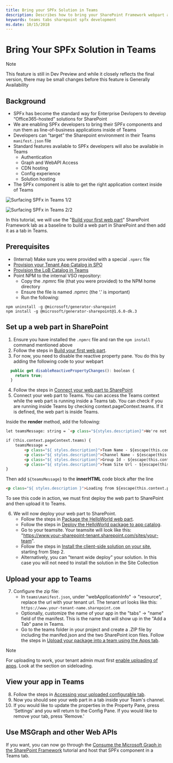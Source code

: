 ```yaml
---
title: Bring your SPFx Solution in Teams
description: Describes how to bring your SharePoint Framework webpart and use deploy it in Teams 
keywords: teams tabs sharepoint spfx development
ms.date: 10/15/2018
---
```


# Bring Your SPFx Solution in Teams


> [!Note]
> This feature is still in Dev Preview and while it closely reflects the final version, there may be small changes before this feature is Generally Availability

## Background

- SPFx has become the standard way for Enterprise Devlopers to develop “Office365-hosted” solutions for SharePoint
- We are enabling SPFx developers to bring their SPFx components and run them as line-of-business applications inside of Teams
- Developers can “target” the Sharepoint environment in their Teams `manifest.json` file
- Standard features available to SPFx developers will also be available in Teams
    - Authentication
    - Graph and WebAPI Access
    - CDN hosting
    - Config experience
    - Solution hosting
- The SPFx component is able to get the right application context inside of Teams

![Surfacing SPFx in Teams 1/2](~/assets/images/tabs/sharepoint-in-tabs/image013.png)

![Surfacing SPFx in Teams 2/2](~/assets/images/tabs/sharepoint-in-tabs/image014.png)

In this tutorial, we will use the "[Build your first web part](https://docs.microsoft.com/en-us/sharepoint/dev/spfx/web-parts/get-started/build-a-hello-world-web-part)" SharePoint Framework lab as a baseline to build a web part in SharePoint and then add it as a tab in Teams.

## Prerequisites

- (Internal) Make sure you were provided with a special `.npmrc` file
- [Provision your Tenant App Catalog in SPO](https://docs.microsoft.com/en-us/sharepoint/use-app-catalog)
- [Provision the LoB Catalog in Teams](https://docs.microsoft.com/en-us/microsoftteams/tenant-apps-catalog-teams)
- Point NPM to the internal VSO repository:
    - Copy the .npmrc file (that you were provided) to the NPM home directory
    - Ensure the file is named .npmrc (the ‘.’ is important)
    - Run the following:

```
npm uninstall -g @microsoft/generator-sharepoint
npm install -g @microsoft/generator-sharepoint@1.6.0-dk.3
```


## Set up a web part in SharePoint

1. Ensure you have installed the `.npmrc` file and ran the `npm install` command mentioned above
2. Follow the steps in [Build your first web part](https://docs.microsoft.com/en-us/sharepoint/dev/spfx/web-parts/get-started/build-a-hello-world-web-part).
3. For now, you need to disable the reactive property pane.  You do this by adding the following code to your webpart

```javascript
  public get disableReactivePropertyChanges(): boolean {
    return true;
  }
```

4. Follow the steps in [Connect your web part to SharePoint](https://docs.microsoft.com/en-us/sharepoint/dev/spfx/web-parts/get-started/connect-to-sharepoint)
5. Connect your web part to Teams. You can access the Teams context while the web part is running inside a Teams tab. You can check if you are running inside Teams by checking context.pageContext.teams. If it is defined, the web part is inside Teams.

Inside the **render** method, add the following:

```html
let teamsMessage: string = `<p class="${styles.description}">We're not in Teams.</p>`;

if (this.context.pageContext.teams) {
    teamsMessage = `
        <p class="${ styles.description}">Team Name - ${escape(this.context.pageContext.teams.teamName)}</p>
        <p class="${ styles.description}">Channel Name - ${escape(this.context.pageContext.teams.channelName)}</p>
        <p class="${ styles.description}">Group Id - ${escape(this.context.pageContext.teams.groupId)}</p>
        <p class="${ styles.description}">Team Site Url - ${escape(this.context.pageContext.teams.teamSiteUrl)}</p>`;
}
```

Then add `${teamsMessage}` to the **innerHTML** code block after the line

```html
<p class="${ styles.description }">Loading from ${escape(this.context.pageContext.web.title)}</p>:
```

To see this code in action, we must first deploy the web part to SharePoint and then upload it to Teams.

6. We will now deploy your web part to SharePoint.
    * Follow the steps in [Package the HelloWorld web part](https://docs.microsoft.com/en-us/sharepoint/dev/spfx/web-parts/get-started/serve-your-web-part-in-a-sharepoint-page#package-the-helloworld-web-part).
    * Follow the steps in [Deploy the HelloWorld package to app catalog](https://docs.microsoft.com/en-us/sharepoint/dev/spfx/web-parts/get-started/serve-your-web-part-in-a-sharepoint-page#deploy-the-helloworld-package-to-app-catalog).
    * Go to your teamsite. Your teamsite will look like this: "https://www.your-sharepoint-tenant.sharepoint.com/sites/your-team".
    * Follow the steps in [Install the client-side solution on your site](https://docs.microsoft.com/en-us/sharepoint/dev/spfx/web-parts/get-started/serve-your-web-part-in-a-sharepoint-page#install-the-client-side-solution-on-your-site), starting from Step 2.
    * Alternatively, you can "tenant wide deploy" your solution. In this case you will not need to install the solution in the Site Collection

## Upload your app to Teams

7. Configure the zip file:
    * In `teams\manifest.json`, under "webApplicationInfo" → "resource", replace the url with your tenant url. The tenant url looks like this: `https://www.your-tenant-name.sharepoint.com`
    * Optionally, customize the name of your app in the "tabs" → "name" field of the manifest. This is the name that will show up in the "Add a Tab" pane in Teams.
    * Go to the teams folder in your project and create a .ZIP file by including the manifed.json and the two SharePoint icon files. Follow the steps in [Upload your package into a team using the Apps tab](https://docs.microsoft.com/en-us/microsoftteams/platform/concepts/apps/apps-upload). 
    
> [!Note]
> For uploading to work, your tenant admin must first [enable uploading of apps](https://docs.microsoft.com/en-us/microsoftteams/admin-settings). Look at the section on sideloading.

## View your app in Teams

8. Follow the steps in [Accessing your uploaded configurable tab](https://docs.microsoft.com/en-us/microsoftteams/platform/concepts/apps/apps-upload#accessing-your-uploaded-configurable-tab).
9. Now you should see your web part in a tab inside your Team's channel.
10. If you would like to update the properties in the Property Pane, press 'Settings' and you will return to the Config Pane. If you would like to remove your tab, press 'Remove.'

## Use MSGraph and other Web APIs

If you want, you can now go through the [Consume the Microsoft Graph in the SharePoint Framework](https://docs.microsoft.com/en-us/sharepoint/dev/spfx/use-aad-tutorial) tutorial and host that SPFx component in a Teams tab.